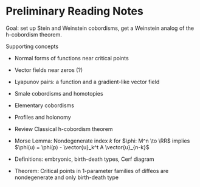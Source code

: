 # Preliminary Reading Notes

Goal: set up Stein and Weinstein cobordisms, get a Weinstein analog of the h-cobordism theorem.

Supporting concepts

- Normal forms of functions near critical points
- Vector fields near zeros (?)
- Lyapunov pairs: a function and a gradient-like vector field
- Smale cobordisms and homotopies
- Elementary cobordisms
- Profiles and holonomy


- Review Classical h-cobordism theorem
- Morse Lemma: Nondegenerate index $k$ for $\phi: M^n \to \RR$ implies $\phi(u) = \phi(p) - \vector{u}_k^t A \vector{u}_{n-k}$
- Definitions: embryonic, birth-death types, Cerf diagram
- Theorem: Critical points in 1-parameter families of diffeos are nondegenerate and only birth-death type